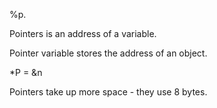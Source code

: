 %p. 

Pointers is an address of a variable. 

Pointer variable stores the address of an object.

\*P = &n

Pointers take up more space - they use 8 bytes. 